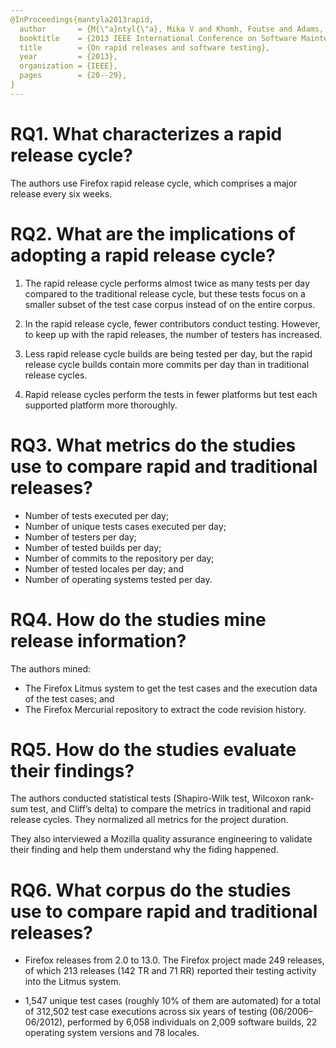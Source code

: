 ```yaml
---
@InProceedings{mantyla2013rapid,
  author       = {M{\"a}ntyl{\"a}, Mika V and Khomh, Foutse and Adams, Bram and Engstr{\"o}m, Emelie and Petersen, Kai},
  booktitle    = {2013 IEEE International Conference on Software Maintenance},
  title        = {On rapid releases and software testing},
  year         = {2013},
  organization = {IEEE},
  pages        = {20--29},
}
---
```


# RQ1. What characterizes a rapid release cycle?

The authors use Firefox rapid release cycle, which comprises a major release every six weeks.

# RQ2. What are the implications of adopting a rapid release cycle?

  1. The rapid release cycle performs almost twice as many tests per day compared to the traditional release cycle, but these tests focus on a smaller subset of the test case corpus instead of on the entire corpus.

  2. In the rapid release cycle, fewer contributors conduct testing. However, to keep up with the rapid releases, the number of testers has increased.
  
  3. Less rapid release cycle builds are being tested per day, but the rapid release cycle builds contain more commits per day than in traditional release cycles.

  4. Rapid release cycles perform the tests in fewer platforms but test each supported platform more thoroughly.

# RQ3. What metrics do the studies use to compare rapid and traditional releases?

  - Number of tests executed per day;
  - Number of unique tests cases executed per day;
  - Number of testers per day;
  - Number of tested builds per day;
  - Number of commits to the repository per day;
  - Number of tested locales per day; and
  - Number of operating systems tested per day.

# RQ4. How do the studies mine release information?

The authors mined:
  - The Firefox Litmus system to get the test cases and the execution data of the test cases; and
  - The Firefox Mercurial repository to extract the code revision history.

# RQ5. How do the studies evaluate their findings?

The authors conducted statistical tests  (Shapiro-Wilk test, Wilcoxon rank-sum test, and Cliff’s delta) to compare the metrics in traditional and rapid release cycles. They normalized all metrics for the project duration.

They also interviewed a Mozilla quality assurance engineering to validate their finding and help them understand why the fiding happened.

# RQ6. What corpus do the studies use to compare rapid and traditional releases?

  - Firefox releases from 2.0 to 13.0. The Firefox project made 249 releases, of which 213 releases (142 TR and 71 RR) reported their testing activity into the Litmus system.

  - 1,547 unique test cases (roughly 10% of them are automated) for a total of 312,502 test case executions across six years of testing (06/2006–06/2012), performed by 6,058 individuals on 2,009 software builds, 22 operating system versions and 78 locales.
